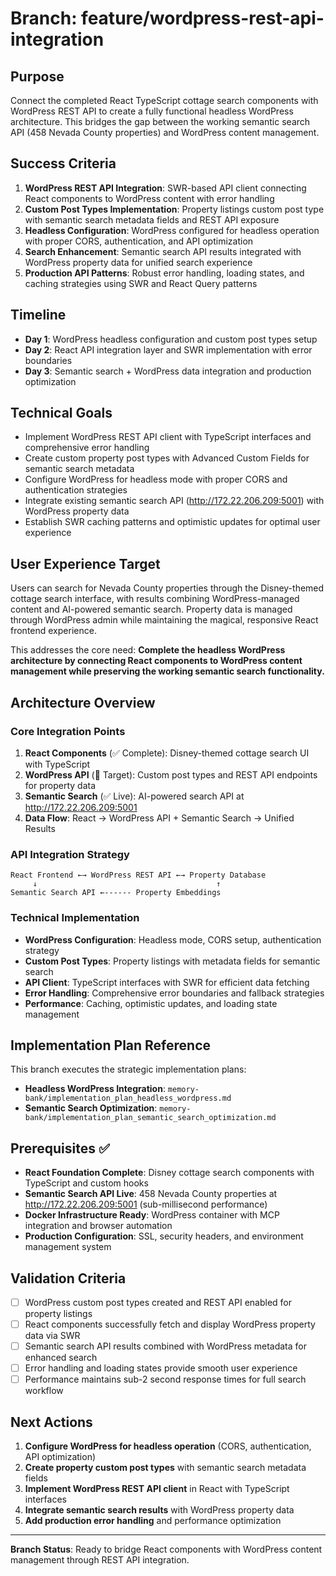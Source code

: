 # Branch: feature/wordpress-rest-api-integration

## Purpose
Connect the completed React TypeScript cottage search components with WordPress REST API to create a fully functional headless WordPress architecture. This bridges the gap between the working semantic search API (458 Nevada County properties) and WordPress content management.

## Success Criteria
1. **WordPress REST API Integration**: SWR-based API client connecting React components to WordPress content with error handling
2. **Custom Post Types Implementation**: Property listings custom post type with semantic search metadata fields and REST API exposure
3. **Headless Configuration**: WordPress configured for headless operation with proper CORS, authentication, and API optimization
4. **Search Enhancement**: Semantic search API results integrated with WordPress property data for unified search experience
5. **Production API Patterns**: Robust error handling, loading states, and caching strategies using SWR and React Query patterns

## Timeline
- **Day 1**: WordPress headless configuration and custom post types setup
- **Day 2**: React API integration layer and SWR implementation with error boundaries  
- **Day 3**: Semantic search + WordPress data integration and production optimization

## Technical Goals
- Implement WordPress REST API client with TypeScript interfaces and comprehensive error handling
- Create custom property post types with Advanced Custom Fields for semantic search metadata
- Configure WordPress for headless mode with proper CORS and authentication strategies
- Integrate existing semantic search API (http://172.22.206.209:5001) with WordPress property data
- Establish SWR caching patterns and optimistic updates for optimal user experience

## User Experience Target
Users can search for Nevada County properties through the Disney-themed cottage search interface, with results combining WordPress-managed content and AI-powered semantic search. Property data is managed through WordPress admin while maintaining the magical, responsive React frontend experience.

This addresses the core need: **Complete the headless WordPress architecture by connecting React components to WordPress content management while preserving the working semantic search functionality.**

## Architecture Overview

### Core Integration Points
1. **React Components** (✅ Complete): Disney-themed cottage search UI with TypeScript
2. **WordPress API** (🔄 Target): Custom post types and REST API endpoints for property data
3. **Semantic Search** (✅ Live): AI-powered search API at http://172.22.206.209:5001
4. **Data Flow**: React → WordPress API + Semantic Search → Unified Results

### API Integration Strategy
```
React Frontend ←→ WordPress REST API ←→ Property Database
     ↓                                        ↑
Semantic Search API ←------ Property Embeddings
```

### Technical Implementation
- **WordPress Configuration**: Headless mode, CORS setup, authentication strategy
- **Custom Post Types**: Property listings with metadata fields for semantic search
- **API Client**: TypeScript interfaces with SWR for efficient data fetching
- **Error Handling**: Comprehensive error boundaries and fallback strategies
- **Performance**: Caching, optimistic updates, and loading state management

## Implementation Plan Reference
This branch executes the strategic implementation plans:
- **Headless WordPress Integration**: `memory-bank/implementation_plan_headless_wordpress.md`
- **Semantic Search Optimization**: `memory-bank/implementation_plan_semantic_search_optimization.md`

## Prerequisites ✅
- **React Foundation Complete**: Disney cottage search components with TypeScript and custom hooks
- **Semantic Search API Live**: 458 Nevada County properties at http://172.22.206.209:5001 (sub-millisecond performance)
- **Docker Infrastructure Ready**: WordPress container with MCP integration and browser automation
- **Production Configuration**: SSL, security headers, and environment management system

## Validation Criteria
- [ ] WordPress custom post types created and REST API enabled for property listings
- [ ] React components successfully fetch and display WordPress property data via SWR
- [ ] Semantic search API results combined with WordPress metadata for enhanced search
- [ ] Error handling and loading states provide smooth user experience
- [ ] Performance maintains sub-2 second response times for full search workflow

## Next Actions
1. **Configure WordPress for headless operation** (CORS, authentication, API optimization)
2. **Create property custom post types** with semantic search metadata fields
3. **Implement WordPress REST API client** in React with TypeScript interfaces
4. **Integrate semantic search results** with WordPress property data
5. **Add production error handling** and performance optimization

---

**Branch Status**: Ready to bridge React components with WordPress content management through REST API integration.